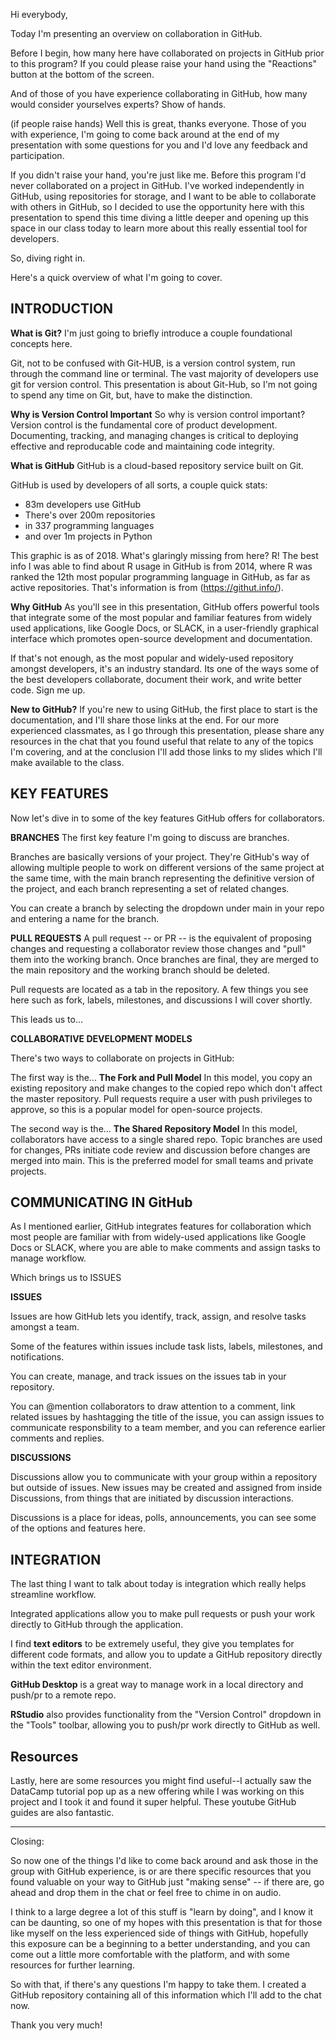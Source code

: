 Hi everybody,

Today I'm presenting an overview on collaboration in GitHub.

Before I begin, how many here have collaborated on projects in GitHub prior to this program? If you could please raise your hand using the "Reactions" button at the bottom of the screen.

And of those of you have experience collaborating in GitHub, how many would consider yourselves experts? Show of hands.

(if people raise hands)
Well this is great, thanks everyone. Those of you with experience, I'm going to come back around at the end of my presentation with some questions for you and I'd love any feedback and participation.

If you didn't raise your hand, you're just like me. Before this program I'd never collaborated on a project in GitHub. I've worked independently in GitHub, using repositories for storage, and I want to be able to collaborate with others in GitHub, so I decided to use the opportunity here with this presentation to spend this time diving a little deeper and opening up this space in our class today to learn more about this really essential tool for developers.


So, diving right in.

Here's a quick overview of what I'm going to cover.

## INTRODUCTION

**What is Git?**
I'm just going to briefly introduce a couple foundational concepts here.

Git, not to be confused with Git-HUB, is a version control system, run through the command line or terminal. The vast majority of developers use git for version control. This presentation is about Git-Hub, so I'm not going to spend any time on Git, but, have to make the distinction.

**Why is Version Control Important**
So why is version control important?
Version control is the fundamental core of product development.  Documenting, tracking, and managing changes is critical to deploying effective and reproducable code and maintaining code integrity.

**What is GitHub**
GitHub is a cloud-based repository service built on Git.

GitHub is used by developers of all sorts, a couple quick stats:
- 83m developers use GitHub
- There's over 200m repositories
- in 337 programming languages
- and over 1m projects in Python

This graphic is as of 2018. What's glaringly missing from here? R!
The best info I was able to find about R usage in GitHub is from 2014, where
R was ranked the 12th most popular programming language in GitHub, as far as active repositories. That's information is from (https://githut.info/).

**Why GitHub**
As you'll see in this presentation, GitHub offers powerful tools that integrate some of the most popular and familiar features from widely used applications, like Google Docs, or SLACK, in a user-friendly graphical interface which promotes open-source development and documentation.

If that's not enough, as the most popular and widely-used repository amongst developers, it's an industry standard. Its one of the ways some of the best developers collaborate, document their work, and write better code. Sign me up.

**New to GitHub?**
If you're new to using GitHub, the first place to start is the documentation, and I'll share those links at the end. For our more experienced classmates, as I go through this presentation, please share any resources in the chat that you found useful that relate to any of the topics I'm covering, and at the conclusion I'll add those links to my slides which I'll make available to the class.

## KEY FEATURES

Now let's dive in to some of the key features GitHub offers for collaborators.

**BRANCHES**
The first key feature I'm going to discuss are branches.

Branches are basically versions of your project. They're GitHub's way of allowing multiple people to work on different versions of the same project at the same time, with the main branch representing the definitive version of the project, and each branch representing a set of related changes.

You can create a branch by selecting the dropdown under main in your repo and entering a name for the branch.

**PULL REQUESTS**
A pull request -- or PR -- is the equivalent of proposing changes and requesting a collaborator review those changes and "pull" them into the working branch. Once branches are final, they are merged to the main repository and the working branch should be deleted.

Pull requests are located as a tab in the repository. A few things you see here such as fork, labels, milestones, and discussions I will cover shortly.

This leads us to...

**COLLABORATIVE DEVELOPMENT MODELS**

There's two ways to collaborate on projects in GitHub:

The first way is the...
**The Fork and Pull Model**
In this model, you copy an existing repository and make changes to the copied repo which don't affect the master repository. Pull requests require a user with push privileges to approve, so this is a popular model for open-source projects.

The second way is the...
**The Shared Repository Model**
In this model, collaborators have access to a single shared repo. Topic branches are used for changes, PRs initiate code review and discussion before changes are merged into main. This is the preferred model for small teams and private projects.

## COMMUNICATING IN GitHub

As I mentioned earlier, GitHub integrates features for collaboration which most people are familiar with from widely-used applications like Google Docs or SLACK, where you are able to make comments and assign tasks to manage workflow.

Which brings us to ISSUES  

**ISSUES**

Issues are how GitHub lets you identify, track, assign, and resolve tasks amongst a team.

Some of the features within issues include task lists, labels, milestones, and notifications.

You can create, manage, and track issues on the issues tab in your repository.

You can @mention collaborators to draw attention to a comment, link related issues by hashtagging the title of the issue, you can assign issues to communicate responsbility to a team member, and you can reference earlier comments and replies.

**DISCUSSIONS**

Discussions allow you to communicate with your group within a repository but outside of issues. New issues may be created and assigned from inside Discussions, from things that are initiated by discussion interactions.

Discussions is a place for ideas, polls, announcements, you can see some of the options and features here.

## INTEGRATION

The last thing I want to talk about today is integration which really helps streamline workflow.

Integrated applications allow you to make pull requests or push your work directly to GitHub through the application.

I find **text editors** to be extremely useful, they give you templates for different code formats, and allow you to update a GitHub repository directly within the text editor environment.

**GitHub Desktop** is a great way to manage work in a local directory and push/pr to a remote repo.

**RStudio** also provides functionality from the "Version Control" dropdown in the "Tools" toolbar, allowing you to push/pr work directly to GitHub as well.

## Resources

Lastly, here are some resources you might find useful--I actually saw the DataCamp tutorial pop up as a new offering while I was working on this project and I took it and found it super helpful. These youtube GitHub guides are also fantastic.

---

Closing:

So now one of the things I'd like to come back around and ask those
in the group with GitHub experience, is or are there specific resources that
you found valuable on your way to GitHub just "making sense" -- if there are, go ahead and drop them in the chat or feel free to chime in on audio.

I think to a large degree a lot of this stuff is "learn by doing", and I know it can be daunting, so one of my hopes with this presentation is that for those like myself on the less experienced side of things with GitHub, hopefully this exposure can be a beginning to a better understanding, and you can come out a little more comfortable with the platform, and with some resources for further learning.

So with that, if there's any questions I'm happy to take them. I created a GitHub repository containing all of this information which I'll add to the chat now.

Thank you very much!
